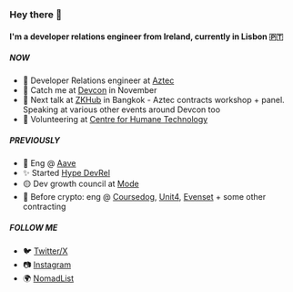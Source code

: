 ### Hey there 👋

#### I'm a developer relations engineer from Ireland, currently in Lisbon 🇵🇹

##### NOW

- 💙 Developer Relations engineer at [Aztec](https://aztec.network/)
- 👋 Catch  me at [Devcon](https://devcon.org/en/) in November
- 🎤 Next talk at [ZKHub](https://blocklive.io/zkhub_bkk) in Bangkok - Aztec contracts workshop + panel. Speaking at various other events around Devcon too
- 🧠 Volunteering at [Centre for Humane Technology](https://www.humanetech.com/)

##### PREVIOUSLY

- 👻 Eng @ [Aave](https://aave.com/)
- ✨ Started [Hype DevRel](https://hy.pe/devrel)
- 🟡 Dev growth council at [Mode](https://mode.network)
- 🧭 Before crypto: eng @ [Coursedog](https://www.coursedog.com/), [Unit4](https://www.unit4.com/), [Evenset](https://evenset.com/) + some other contracting

##### FOLLOW ME
- 🐦 [Twitter/X](https://www.twitter.com/catmcgeecode/)
- 📷 [Instagram](https://www.instagram.com/catmcgeecode/)
- 🌍 [NomadList](https://nomadlist.com/@catmcgee)

